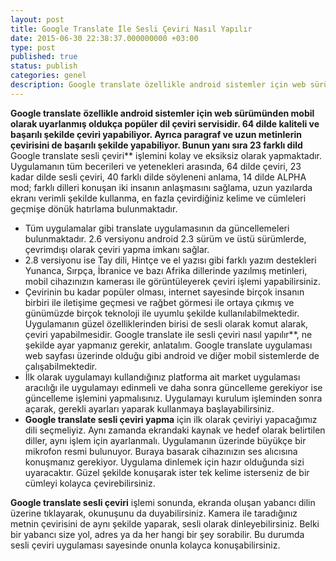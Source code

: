 ```yaml
---
layout: post
title: Google Translate İle Sesli Çeviri Nasıl Yapılır
date: 2015-06-30 22:38:37.000000000 +03:00
type: post
published: true
status: publish
categories: genel
description: Google translate özellikle android sistemler için web sürümünden mobil olarak uyarlanmış oldukça popüler dil çeviri servisidir. 64 dilde kaliteli
---
```


**Google translate** **özellikle android sistemler için web sürümünden mobil olarak uyarlanmış oldukça popüler dil çeviri servisidir. 64 dilde kaliteli ve başarılı şekilde çeviri yapabiliyor. Ayrıca paragraf ve uzun metinlerin çevirisini de başarılı şekilde yapabiliyor. Bunun yanı sıra 23 farklı dild** Google translate sesli çeviri** işlemini kolay ve eksiksiz olarak yapmaktadır. Uygulamanın tüm becerileri ve yetenekleri arasında, 64 dilde çeviri, 23 kadar dilde sesli çeviri, 40 farklı dilde söyleneni anlama, 14 dilde ALPHA mod; farklı dilleri konuşan iki insanın anlaşmasını sağlama, uzun yazılarda ekranı verimli şekilde kullanma, en fazla çevirdiğiniz kelime ve cümleleri geçmişe dönük hatırlama bulunmaktadır.

- Tüm uygulamalar gibi translate uygulamasının da güncellemeleri bulunmaktadır. 2.6 versiyonu android 2.3 sürüm ve üstü sürümlerde, çevrimdışı olarak çeviri yapma imkanı sağlar.
- 2.8 versiyonu ise Tay dili, Hintçe ve el yazısı gibi farklı yazım destekleri Yunanca, Sırpça, İbranice ve bazı Afrika dillerinde yazılmış metinleri, mobil cihazınızın kamerası ile görüntüleyerek çeviri işlemi yapabilirsiniz.
- Çevirinin bu kadar popüler olması, internet sayesinde birçok insanın birbiri ile iletişime geçmesi ve rağbet görmesi ile ortaya çıkmış ve günümüzde birçok teknoloji ile uyumlu şekilde kullanılabilmektedir. Uygulamanın güzel özelliklerinden birisi de sesli olarak komut alarak, çeviri yapabilmesidir. Google translate ile sesli çeviri nasıl yapılır**, ne şekilde ayar yapmanız gerekir, anlatalım. Google translate uygulaması web sayfası üzerinde olduğu gibi android ve diğer mobil sistemlerde de çalışabilmektedir.
- İlk olarak uygulamayı kullandığınız platforma ait market uygulaması aracılığı ile uygulamayı edinmeli ve daha sonra güncelleme gerekiyor ise güncelleme işlemini yapmalısınız. Uygulamayı kurulum işleminden sonra açarak, gerekli ayarları yaparak kullanmaya başlayabilirsiniz.
- **Google translate sesli çeviri yapma** için ilk olarak çeviriyi yapacağımız dili seçmeliyiz. Aynı zamanda ekrandaki kaynak ve hedef olarak belirtilen diller, aynı işlem için ayarlanmalı. Uygulamanın üzerinde büyükçe bir mikrofon resmi bulunuyor. Buraya basarak cihazınızın ses alıcısına konuşmanız gerekiyor. Uygulama dinlemek için hazır olduğunda sizi uyaracaktır. Güzel şekilde konuşarak ister tek kelime isterseniz de bir cümleyi kolayca çevirebilirsiniz.

**Google translate sesli çeviri** işlemi sonunda, ekranda oluşan yabancı dilin üzerine tıklayarak, okunuşunu da duyabilirsiniz. Kamera ile taradığınız metnin çevirisini de aynı şekilde yaparak, sesli olarak dinleyebilirsiniz. Belki bir yabancı size yol, adres ya da her hangi bir şey sorabilir. Bu durumda sesli çeviri uygulaması sayesinde onunla kolayca konuşabilirsiniz.
